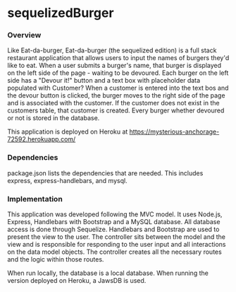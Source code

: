 # sequelizedBurger

### Overview

Like Eat-da-burger, Eat-da-burger (the sequelized edition) is a full stack restaurant application that allows users to input the names of burgers they'd like to eat.
When a user submits a burger's name, that burger is displayed on the left side of the page - waiting to be devoured.
Each burger on the left side has a "Devour it!" button and a text box with placeholder data populated with Customer?
When a customer is entered into the text bos and the devour button is clicked, the burger moves to the right side of the page and is associated with the customer.
If the customer does not exist in the customers table, that customer is created.
Every burger whether devoured or not is stored in the database.

This application is deployed on Heroku at https://mysterious-anchorage-72592.herokuapp.com/ 


### Dependencies

package.json lists the dependencies that are needed. 
This includes express, express-handlebars, and mysql.

### Implementation

This application was developed following the MVC model.
It uses Node.js, Express, Handlebars with Bootstrap and a MySQL database.
All database access is done through Sequelize.
Handlebars and Bootstrap are used to present the view to the user.
The controller sits between the model and the view and is responsible for responding to the user input and
all interactions on the data model objects. The controller creates all the necessary routes and the logic within those routes.

When run locally, the database is a local database.
When running the version deployed on Heroku, a JawsDB is used.



